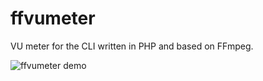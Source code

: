 # ffvumeter

VU meter for the CLI written in PHP and based on FFmpeg.

![ffvumeter demo](https://i.imgur.com/NibZBAT.gif)

